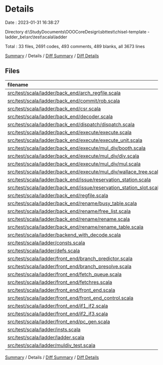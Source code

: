 # Details

Date : 2023-01-31 16:38:27

Directory d:\\StudyDocuments\\OOOCoreDesign\\sbttest\\chisel-template - ladder_be\\src\\test\\scala\\ladder

Total : 33 files,  2691 codes, 493 comments, 489 blanks, all 3673 lines

[Summary](results.md) / Details / [Diff Summary](diff.md) / [Diff Details](diff-details.md)

## Files
| filename | language | code | comment | blank | total |
| :--- | :--- | ---: | ---: | ---: | ---: |
| [src/test/scala/ladder/back_end/arch_regfile.scala](/src/test/scala/ladder/back_end/arch_regfile.scala) | Scala | 17 | 0 | 3 | 20 |
| [src/test/scala/ladder/back_end/commit/rob.scala](/src/test/scala/ladder/back_end/commit/rob.scala) | Scala | 161 | 40 | 31 | 232 |
| [src/test/scala/ladder/back_end/csr.scala](/src/test/scala/ladder/back_end/csr.scala) | Scala | 86 | 7 | 8 | 101 |
| [src/test/scala/ladder/back_end/decoder.scala](/src/test/scala/ladder/back_end/decoder.scala) | Scala | 115 | 9 | 10 | 134 |
| [src/test/scala/ladder/back_end/dispatch/dispatch.scala](/src/test/scala/ladder/back_end/dispatch/dispatch.scala) | Scala | 38 | 8 | 6 | 52 |
| [src/test/scala/ladder/back_end/execute/execute.scala](/src/test/scala/ladder/back_end/execute/execute.scala) | Scala | 120 | 33 | 33 | 186 |
| [src/test/scala/ladder/back_end/execute/execute_unit.scala](/src/test/scala/ladder/back_end/execute/execute_unit.scala) | Scala | 343 | 30 | 68 | 441 |
| [src/test/scala/ladder/back_end/execute/mul_div/booth.scala](/src/test/scala/ladder/back_end/execute/mul_div/booth.scala) | Scala | 56 | 1 | 6 | 63 |
| [src/test/scala/ladder/back_end/execute/mul_div/div.scala](/src/test/scala/ladder/back_end/execute/mul_div/div.scala) | Scala | 103 | 2 | 18 | 123 |
| [src/test/scala/ladder/back_end/execute/mul_div/mul.scala](/src/test/scala/ladder/back_end/execute/mul_div/mul.scala) | Scala | 71 | 9 | 13 | 93 |
| [src/test/scala/ladder/back_end/execute/mul_div/wallace_tree.scala](/src/test/scala/ladder/back_end/execute/mul_div/wallace_tree.scala) | Scala | 127 | 11 | 23 | 161 |
| [src/test/scala/ladder/back_end/issue/reservation_station.scala](/src/test/scala/ladder/back_end/issue/reservation_station.scala) | Scala | 109 | 32 | 30 | 171 |
| [src/test/scala/ladder/back_end/issue/reservation_station_slot.scala](/src/test/scala/ladder/back_end/issue/reservation_station_slot.scala) | Scala | 137 | 9 | 31 | 177 |
| [src/test/scala/ladder/back_end/regfile.scala](/src/test/scala/ladder/back_end/regfile.scala) | Scala | 53 | 2 | 12 | 67 |
| [src/test/scala/ladder/back_end/rename/busy_table.scala](/src/test/scala/ladder/back_end/rename/busy_table.scala) | Scala | 69 | 14 | 18 | 101 |
| [src/test/scala/ladder/back_end/rename/free_list.scala](/src/test/scala/ladder/back_end/rename/free_list.scala) | Scala | 89 | 27 | 21 | 137 |
| [src/test/scala/ladder/back_end/rename/rename.scala](/src/test/scala/ladder/back_end/rename/rename.scala) | Scala | 54 | 14 | 15 | 83 |
| [src/test/scala/ladder/back_end/rename/rename_table.scala](/src/test/scala/ladder/back_end/rename/rename_table.scala) | Scala | 60 | 5 | 9 | 74 |
| [src/test/scala/ladder/backend_with_decode.scala](/src/test/scala/ladder/backend_with_decode.scala) | Scala | 103 | 23 | 21 | 147 |
| [src/test/scala/ladder/consts.scala](/src/test/scala/ladder/consts.scala) | Scala | 80 | 25 | 7 | 112 |
| [src/test/scala/ladder/defs.scala](/src/test/scala/ladder/defs.scala) | Scala | 118 | 84 | 22 | 224 |
| [src/test/scala/ladder/front_end/branch_predictor.scala](/src/test/scala/ladder/front_end/branch_predictor.scala) | Scala | 87 | 20 | 9 | 116 |
| [src/test/scala/ladder/front_end/branch_presolve.scala](/src/test/scala/ladder/front_end/branch_presolve.scala) | Scala | 48 | 8 | 3 | 59 |
| [src/test/scala/ladder/front_end/fetch_queue.scala](/src/test/scala/ladder/front_end/fetch_queue.scala) | Scala | 26 | 0 | 4 | 30 |
| [src/test/scala/ladder/front_end/fetchres.scala](/src/test/scala/ladder/front_end/fetchres.scala) | Scala | 24 | 0 | 3 | 27 |
| [src/test/scala/ladder/front_end/front_end.scala](/src/test/scala/ladder/front_end/front_end.scala) | Scala | 62 | 12 | 19 | 93 |
| [src/test/scala/ladder/front_end/front_end_control.scala](/src/test/scala/ladder/front_end/front_end_control.scala) | Scala | 31 | 0 | 5 | 36 |
| [src/test/scala/ladder/front_end/if1_if2.scala](/src/test/scala/ladder/front_end/if1_if2.scala) | Scala | 30 | 0 | 7 | 37 |
| [src/test/scala/ladder/front_end/if2_if3.scala](/src/test/scala/ladder/front_end/if2_if3.scala) | Scala | 31 | 0 | 6 | 37 |
| [src/test/scala/ladder/front_end/pc_gen.scala](/src/test/scala/ladder/front_end/pc_gen.scala) | Scala | 36 | 0 | 7 | 43 |
| [src/test/scala/ladder/insts.scala](/src/test/scala/ladder/insts.scala) | Scala | 154 | 10 | 8 | 172 |
| [src/test/scala/ladder/ladder.scala](/src/test/scala/ladder/ladder.scala) | Scala | 18 | 51 | 2 | 71 |
| [src/test/scala/ladder/muldiv_test.scala](/src/test/scala/ladder/muldiv_test.scala) | Scala | 35 | 7 | 11 | 53 |

[Summary](results.md) / Details / [Diff Summary](diff.md) / [Diff Details](diff-details.md)